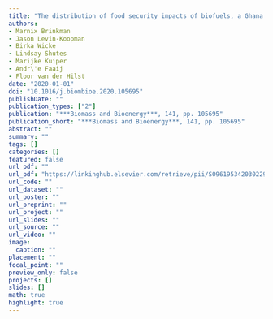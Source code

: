 ```yaml
---
title: "The distribution of food security impacts of biofuels, a Ghana case study"
authors: 
- Marnix Brinkman
- Jason Levin-Koopman
- Birka Wicke
- Lindsay Shutes
- Marijke Kuiper
- Andr\'e Faaij
- Floor van der Hilst
date: "2020-01-01"
doi: "10.1016/j.biombioe.2020.105695"
publishDate: ""
publication_types: ["2"]
publication: "***Biomass and Bioenergy***, 141, pp. 105695"
publication_short: "***Biomass and Bioenergy***, 141, pp. 105695"
abstract: ""
summary: ""
tags: []
categories: []
featured: false
url_pdf: ""
url_pdf: "https://linkinghub.elsevier.com/retrieve/pii/S0961953420302294"
url_code: ""
url_dataset: ""
url_poster: ""
url_preprint: ""
url_project: ""
url_slides: ""
url_source: ""
url_video: ""
image: 
  caption: ""
placement: ""
focal_point: ""
preview_only: false
projects: []
slides: []
math: true
highlight: true
---
```

